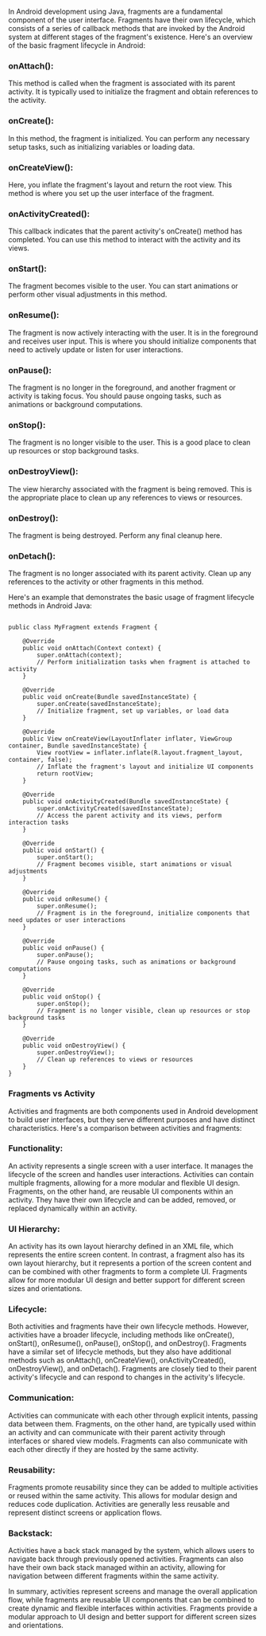 In Android development using Java, fragments are a fundamental component of the user interface. Fragments have their own lifecycle, which consists of a series of callback methods that are invoked by the Android system at different stages of the fragment's existence. Here's an overview of the basic fragment lifecycle in Android:

### onAttach():
This method is called when the fragment is associated with its parent activity. It is typically used to initialize the fragment and obtain references to the activity.

### onCreate(): 
In this method, the fragment is initialized. You can perform any necessary setup tasks, such as initializing variables or loading data.

### onCreateView(): 
Here, you inflate the fragment's layout and return the root view. This method is where you set up the user interface of the fragment.

### onActivityCreated():
This callback indicates that the parent activity's onCreate() method has completed. You can use this method to interact with the activity and its views.

### onStart():
The fragment becomes visible to the user. You can start animations or perform other visual adjustments in this method.

### onResume():
The fragment is now actively interacting with the user. It is in the foreground and receives user input. This is where you should initialize components that need to actively update or listen for user interactions.

### onPause():
The fragment is no longer in the foreground, and another fragment or activity is taking focus. You should pause ongoing tasks, such as animations or background computations.

### onStop():
The fragment is no longer visible to the user. This is a good place to clean up resources or stop background tasks.

### onDestroyView():
The view hierarchy associated with the fragment is being removed. This is the appropriate place to clean up any references to views or resources.

### onDestroy():
The fragment is being destroyed. Perform any final cleanup here.

### onDetach():
The fragment is no longer associated with its parent activity. Clean up any references to the activity or other fragments in this method.

Here's an example that demonstrates the basic usage of fragment lifecycle methods in Android Java:

```

public class MyFragment extends Fragment {
  
    @Override
    public void onAttach(Context context) {
        super.onAttach(context);
        // Perform initialization tasks when fragment is attached to activity
    }
  
    @Override
    public void onCreate(Bundle savedInstanceState) {
        super.onCreate(savedInstanceState);
        // Initialize fragment, set up variables, or load data
    }
  
    @Override
    public View onCreateView(LayoutInflater inflater, ViewGroup container, Bundle savedInstanceState) {
        View rootView = inflater.inflate(R.layout.fragment_layout, container, false);
        // Inflate the fragment's layout and initialize UI components
        return rootView;
    }
  
    @Override
    public void onActivityCreated(Bundle savedInstanceState) {
        super.onActivityCreated(savedInstanceState);
        // Access the parent activity and its views, perform interaction tasks
    }
  
    @Override
    public void onStart() {
        super.onStart();
        // Fragment becomes visible, start animations or visual adjustments
    }
  
    @Override
    public void onResume() {
        super.onResume();
        // Fragment is in the foreground, initialize components that need updates or user interactions
    }
  
    @Override
    public void onPause() {
        super.onPause();
        // Pause ongoing tasks, such as animations or background computations
    }
  
    @Override
    public void onStop() {
        super.onStop();
        // Fragment is no longer visible, clean up resources or stop background tasks
    }
  
    @Override
    public void onDestroyView() {
        super.onDestroyView();
        // Clean up references to views or resources
    }
}

```

### Fragments vs Activity
Activities and fragments are both components used in Android development to build user interfaces, but they serve different purposes and have distinct characteristics. Here's a comparison between activities and fragments:

### Functionality: 
An activity represents a single screen with a user interface. It manages the lifecycle of the screen and handles user interactions. Activities can contain multiple fragments, allowing for a more modular and flexible UI design. Fragments, on the other hand, are reusable UI components within an activity. They have their own lifecycle and can be added, removed, or replaced dynamically within an activity.

### UI Hierarchy: 
An activity has its own layout hierarchy defined in an XML file, which represents the entire screen content. In contrast, a fragment also has its own layout hierarchy, but it represents a portion of the screen content and can be combined with other fragments to form a complete UI. Fragments allow for more modular UI design and better support for different screen sizes and orientations.

### Lifecycle:
Both activities and fragments have their own lifecycle methods. However, activities have a broader lifecycle, including methods like onCreate(), onStart(), onResume(), onPause(), onStop(), and onDestroy(). Fragments have a similar set of lifecycle methods, but they also have additional methods such as onAttach(), onCreateView(), onActivityCreated(), onDestroyView(), and onDetach(). Fragments are closely tied to their parent activity's lifecycle and can respond to changes in the activity's lifecycle.

### Communication: 
Activities can communicate with each other through explicit intents, passing data between them. Fragments, on the other hand, are typically used within an activity and can communicate with their parent activity through interfaces or shared view models. Fragments can also communicate with each other directly if they are hosted by the same activity.

### Reusability: 
Fragments promote reusability since they can be added to multiple activities or reused within the same activity. This allows for modular design and reduces code duplication. Activities are generally less reusable and represent distinct screens or application flows.

### Backstack: 
Activities have a back stack managed by the system, which allows users to navigate back through previously opened activities. Fragments can also have their own back stack managed within an activity, allowing for navigation between different fragments within the same activity.

In summary, activities represent screens and manage the overall application flow, while fragments are reusable UI components that can be combined to create dynamic and flexible interfaces within activities. Fragments provide a modular approach to UI design and better support for different screen sizes and orientations.
